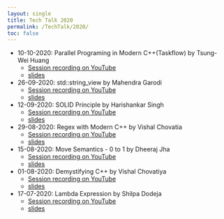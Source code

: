 ```yaml
---
layout: single
title: Tech Talk 2020
permalink: /TechTalk/2020/
toc: false
---
```


- 10-10-2020: Parallel Programing in Modern C++(Taskflow) by Tsung-Wei Huang
    - [Session recording on YouTube](https://youtu.be/BRt3KQTCA2w)
    - [slides](https://github.com/CppIndia-UserGroup/CppIndia-SessionDocuments/tree/master/10-10-2020)
- 26-09-2020: std::string_view by Mahendra Garodi
    - [Session recording on YouTube](https://youtu.be/xJ7Y5zdBi8U)
    - [slides](https://github.com/CppIndia-UserGroup/CppIndia-SessionDocuments/tree/master/26-09-2020)
- 12-09-2020: SOLID Principle by Harishankar Singh
    - [Session recording on YouTube](https://youtu.be/fda77bHlOmk)
    - [slides](https://github.com/CppIndia-UserGroup/CppIndia-SessionDocuments/blob/master/12-09-2020)
- 29-08-2020: Regex with Modern C++ by Vishal Chovatia
    - [Session recording on YouTube](https://youtu.be/OXPALxWVbCA)
    - [slides](https://github.com/CppIndia-UserGroup/CppIndia-SessionDocuments/tree/master/29-08-2020)
- 15-08-2020: Move Semantics - 0 to 1 by Dheeraj Jha
    - [Session recording on YouTube](https://youtu.be/QH_9CBKoDTA)
    - [slides](https://github.com/CppIndia-UserGroup/CppIndia-SessionDocuments/tree/master/15-08-2020)
- 01-08-2020: Demystifying C++ by Vishal Chovatiya
    - [Session recording on YouTube](https://youtu.be/Ev65lLpns7I)
    - [slides](https://github.com/CppIndia-UserGroup/CppIndia-SessionDocuments/blob/master/01-08-2020)
- 17-07-2020: Lambda Expression by Shilpa Dodeja
    - [Session recording on YouTube](https://youtu.be/p6nCp-mx3Lk)
    - [slides](https://github.com/CppIndia-UserGroup/CppIndia-SessionDocuments/blob/master/17-07-2020)
